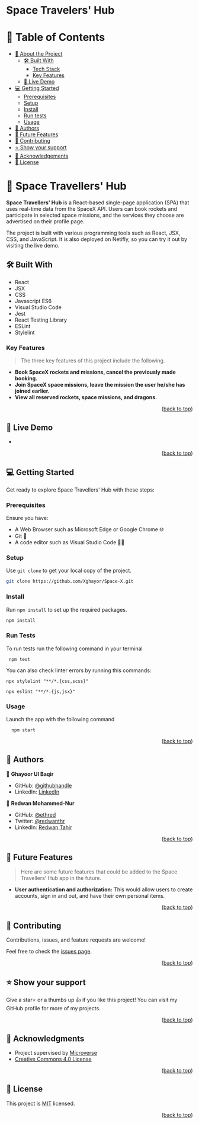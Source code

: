 <a name="readme-top"></a>

<!-- TABLE OF CONTENTS -->

# Space Travelers' Hub

# 📗 Table of Contents

- [📖 About the Project](#about-project)
  - [🛠 Built With](#built-with)
    - [Tech Stack](#tech-stack)
    - [Key Features](#key-features)
  - [🚀 Live Demo](#live-demo)
- [💻 Getting Started](#getting-started)
  - [Prerequisites](#prerequisites)
  - [Setup](#setup)
  - [Install](#install)
  - [Run tests](#run-tests)
  - [Usage](#usage)
- [👥 Authors](#authors)
- [🔭 Future Features](#future-features)
- [🤝 Contributing](#contributing)
- [⭐️ Show your support](#support)
- [🙏 Acknowledgements](#acknowledgements)
- [📝 License](#license)

<!-- PROJECT DESCRIPTION -->

# 📖 Space Travellers' Hub <a name="about-project"></a>

**Space Travellers' Hub** is a React-based single-page application (SPA) that uses real-time data from the SpaceX API. Users can book rockets and participate in selected space missions, and the services they choose are advertised on their profile page.

The project is built with various programming tools such as React, JSX, CSS, and JavaScript. It is also deployed on Netifly, so you can try it out by visiting the live demo.

## 🛠 Built With <a name="built-with"></a>

- React
- JSX
- CSS
- Javascript ES6
- Visual Studio Code
- Jest
- React Testing Library
- ESLint
- Stylelint

<!-- Features -->

### Key Features <a name="key-features"></a>

> The three key features of this project include the following.

- **Book SpaceX rockets and missions, cancel the previously made booking.**
- **Join SpaceX space missions, leave the mission the user he/she has joined earlier.**
- **View all reserved rockets, space missions, and dragons.**

<p align="right">(<a href="#readme-top">back to top</a>)</p>

<!-- LIVE DEMO -->

## 🚀 Live Demo <a name="live-demo"></a>

-

<p align="right">(<a href="#readme-top">back to top</a>)</p>

<!-- GETTING STARTED -->

## 💻 Getting Started <a name="getting-started"></a>

Get ready to explore Space Travellers' Hub with these steps:

### Prerequisites <a name="prerequisites"></a>

Ensure you have:

- A Web Browser such as Microsoft Edge or Google Chrome 🌐
- Git 🐙
- A code editor such as Visual Studio Code 👨‍💻

### Setup <a name="setup"></a>

Use `git clone` to get your local copy of the project.

```bash
git clone https://github.com/Xghayor/Space-X.git
```

### Install <a name="install"></a>

Run `npm install` to set up the required packages.

```bash
npm install
```

### Run Tests <a name="run-tests"></a>

To run tests run the following command in your terminal

```
 npm test
```

You can also check linter errors by running this commands:

```
npx stylelint "**/*.{css,scss}"
```

```
npx eslint "**/*.{js,jsx}"
```

### Usage <a name="usage"></a>

Launch the app with the following command

```
  npm start
```

<p align="right">(<a href="#readme-top">back to top</a>)</p>

<!-- AUTHORS -->

## 👥 Authors <a name="authors"></a>

👤 **Ghayoor Ul Baqir**

- GitHub: [@githubhandle](https://github.com/Xghayor)
- LinkedIn: [LinkedIn](https://www.linkedin.com/in/ghayoor-ul-baqir/)

👤 **Redwan Mohammed-Nur**

- GitHub: [@ethred](https://github.com/ethred)
- Twitter: [@redwanthr](https://twitter.com/@redwanthr)
- LinkedIn: [Redwan Tahir](https://www.linkedin.com/in/redwan-tahir-78260733/)

<p align="right">(<a href="#readme-top">back to top</a>)</p>

## 🔭 Future Features <a name="future-features"></a>

> Here are some future features that could be added to the Space Travellers' Hub app in the future.

- **User authentication and authorization:** This would allow users to create accounts, sign in and out, and have their own personal items.

<p align="right">(<a href="#readme-top">back to top</a>)</p>

<!-- CONTRIBUTING -->

## 🤝 Contributing <a name="contributing"></a>

Contributions, issues, and feature requests are welcome!

Feel free to check the [issues page](../../issues/).

<p align="right">(<a href="#readme-top">back to top</a>)</p>

<!-- SUPPORT -->

## ⭐️ Show your support <a name="support"></a>

Give a star⭐️ or a thumbs up 👍 if you like this project! You can visit my GitHub profile for more of my projects.

<p align="right">(<a href="#readme-top">back to top</a>)</p>

<!-- ACKNOWLEDGEMENTS -->

## 🙏 Acknowledgments <a name="acknowledgements"></a>

- Project supervised by [Microverse](https//www.microverse.org/)
- [Creative Commons 4.0 License](https://creativecommons.org/licenses/by-nc/4.0/)

<p align="right">(<a href="#readme-top">back to top</a>)</p>

<!-- LICENSE -->

## 📝 License <a name="license"></a>

This project is [MIT](./LICENSE) licensed.

<p align="right">(<a href="#readme-top">back to top</a>)</p>
